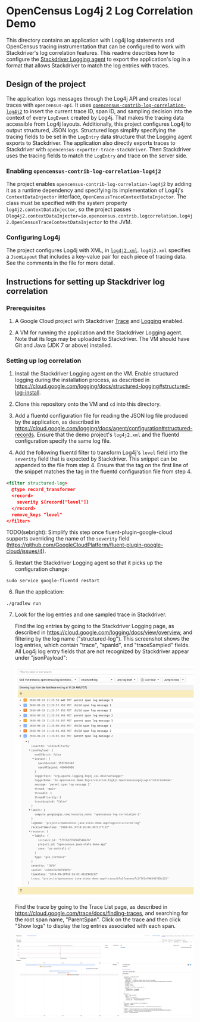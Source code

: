 # OpenCensus Log4j 2 Log Correlation Demo

This directory contains an application with Log4j log statements and OpenCensus tracing
instrumentation that can be configured to work with Stackdriver's log correlation features.  This
readme describes how to configure the
[Stackdriver Logging agent](https://cloud.google.com/logging/docs/agent/) to export the
application's log in a format that allows Stackdriver to match the log entries with traces.

## Design of the project

The application logs messages through the Log4j API and creates local traces with `opencensus-api`.
It uses
[`opencensus-contrib-log-correlation-log4j2`](https://github.com/census-instrumentation/opencensus-java/tree/master/contrib/log_correlation/log4j2)
to insert the current trace ID, span ID, and sampling decision into the context of every `LogEvent`
created by Log4j.  That makes the tracing data accessible from Log4j layouts.  Additionally, this
project configures Log4j to output structured, JSON logs.  Structured logs simplify specifying the
tracing fields to be set in the `LogEntry` data structure that the Logging agent exports to
Stackdriver.  The application also directly exports traces to Stackdriver with
`opencensus-exporter-trace-stackdriver`.  Then Stackdriver uses the tracing fields to match the
`LogEntry` and trace on the server side.

### Enabling `opencensus-contrib-log-correlation-log4j2`

The project enables `opencensus-contrib-log-correlation-log4j2` by adding it as a runtime dependency
and specifying its implementation of Log4j's `ContextDataInjector` interface,
`OpenCensusTraceContextDataInjector`.  The class must be specified with the system property
`log4j2.contextDataInjector`, so the project passes
`-Dlog4j2.contextDataInjector=io.opencensus.contrib.logcorrelation.log4j2.OpenCensusTraceContextDataInjector`
to the JVM.

### Configuring Log4j

The project configures Log4j with XML, in [`log4j2.xml`](src/main/resources/log4j2.xml).
`log4j2.xml` specifies a `JsonLayout` that includes a key-value pair for each piece of tracing data.
See the comments in the file for more detail.

## Instructions for setting up Stackdriver log correlation

### Prerequisites

1. A Google Cloud project with Stackdriver [Trace](https://cloud.google.com/trace/) and
[Logging](https://cloud.google.com/logging/) enabled.

2. A VM for running the application and the Stackdriver Logging agent.  Note that its logs may be
uploaded to Stackdriver.  The VM should have Git and Java (JDK 7 or above) installed.

### Setting up log correlation

1. Install the Stackdriver Logging agent on the VM.  Enable structured logging during the
installation process, as described in
https://cloud.google.com/logging/docs/structured-logging#structured-log-install.

2. Clone this repository onto the VM and `cd` into this directory.

3. Add a fluentd configuration file for reading the JSON log file produced by the application, as
described in https://cloud.google.com/logging/docs/agent/configuration#structured-records.  Ensure
that the demo project's `log4j2.xml` and the fluentd configuration specify the same log file.

4. Add the following fluentd filter to transform Log4j's `level` field into the `severity` field
that is expected by Stackdriver.  This snippet can be appended to the file from step 4.  Ensure that
the tag on the first line of the snippet matches the tag in the fluentd configuration file from step 4.

  ```xml
  <filter structured-log>
    @type record_transformer
    <record>
      severity ${record["level"]}
    </record>
    remove_keys "level"
  </filter>
  ```

  TODO(sebright): Simplify this step once fluent-plugin-google-cloud supports overriding the name
of the `severity` field
(https://github.com/GoogleCloudPlatform/fluent-plugin-google-cloud/issues/4).

5. Restart the Stackdriver Logging agent so that it picks up the configuration change:

  ```
  sudo service google-fluentd restart
  ```

6. Run the application:

  ```
  ./gradlew run
  ```

7. Look for the log entries and one sampled trace in Stackdriver.

    Find the log entries by going to the Stackdriver Logging page, as described in
    https://cloud.google.com/logging/docs/view/overview, and filtering by the log name
    ("structured-log").  This screenshot shows the log entries, which contain "trace", "spanId", and
    "traceSampled" fields.  All Log4j log entry fields that are not recognized by Stackdriver appear
    under "jsonPayload":

    ![Logs](images/logs.png "Example logs in Stackdriver")

    Find the trace by going to the Trace List page, as described in
    https://cloud.google.com/trace/docs/finding-traces, and searching for the root span name,
    "ParentSpan".  Click on the trace and then click "Show logs" to display the log entries
    associated with each span.

    ![Traces](images/trace.png "Example trace in Stackdriver")
